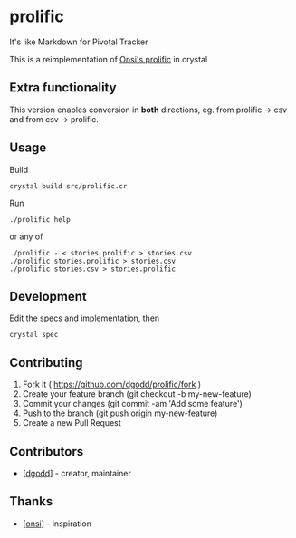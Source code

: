 # prolific

It's like Markdown for Pivotal Tracker

This is a reimplementation of [Onsi's prolific](https://github.com/onsi/prolific) in crystal

## Extra functionality

This version enables conversion in **both** directions, eg. from prolific -> csv
and from csv -> prolific.

## Usage

Build

```
crystal build src/prolific.cr
```

Run

```
./prolific help
```
or any of
```
./prolific - < stories.prolific > stories.csv
./prolific stories.prolific > stories.csv
./prolific stories.csv > stories.prolific
```

## Development

Edit the specs and implementation, then

```
crystal spec
```

## Contributing

1. Fork it ( https://github.com/dgodd/prolific/fork )
2. Create your feature branch (git checkout -b my-new-feature)
3. Commit your changes (git commit -am 'Add some feature')
4. Push to the branch (git push origin my-new-feature)
5. Create a new Pull Request

## Contributors

- [[dgodd]](https://github.com/dgodd)  - creator, maintainer

## Thanks

- [[onsi]](https://github.com/onsi/prolific) - inspiration
